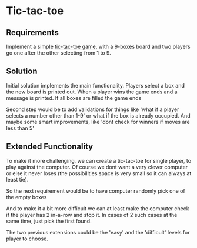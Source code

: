 # Tic-tac-toe

## Requirements

Implement a simple [tic-tac-toe game](https://en.wikipedia.org/wiki/Tic-tac-toe), with a 9-boxes board and two players
go one after the other selecting from 1 to 9.

## Solution

Initial solution implements the main functionality. Players select a box and the new board is printed out. When a player
wins the game ends and a message is printed. If all boxes are filled the game ends

Second step would be to add validations for things like 'what if a player selects a number other than 1-9' or what if
the box is already occupied.
And maybe some smart improvements, like 'dont check for winners if moves are less than 5'

## Extended Functionality

To make it more challenging, we can create a tic-tac-toe for single player, to play against the computer. Of course we
dont want a very clever computer or else it never loses (the possibilities space is very small so it can always at least
tie).

So the next requirement would be to have computer randomly pick one of the empty boxes

And to make it a bit more difficult we can at least make the computer check if the player has 2 in-a-row and stop it. In
cases of 2 such cases at the same time, just pick the first found.

The two previous extensions could be the 'easy' and the 'difficult' levels for player to choose.

